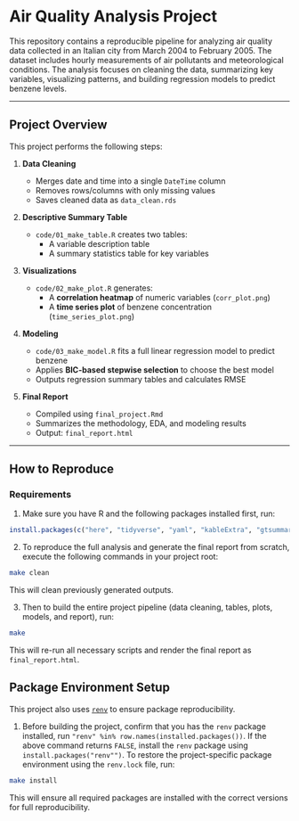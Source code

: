 
# Air Quality Analysis Project

This repository contains a reproducible pipeline for analyzing air quality data collected in an Italian city from March 2004 to February 2005. The dataset includes hourly measurements of air pollutants and meteorological conditions. The analysis focuses on cleaning the data, summarizing key variables, visualizing patterns, and building regression models to predict benzene levels.

---

## Project Overview

This project performs the following steps:

1. **Data Cleaning**  
   - Merges date and time into a single `DateTime` column  
   - Removes rows/columns with only missing values  
   - Saves cleaned data as `data_clean.rds`  

2. **Descriptive Summary Table**  
   - `code/01_make_table.R` creates two tables:  
     - A variable description table  
     - A summary statistics table for key variables  

3. **Visualizations**  
   - `code/02_make_plot.R` generates:  
     - A **correlation heatmap** of numeric variables (`corr_plot.png`)  
     - A **time series plot** of benzene concentration (`time_series_plot.png`)  

4. **Modeling**  
   - `code/03_make_model.R` fits a full linear regression model to predict benzene  
   - Applies **BIC-based stepwise selection** to choose the best model  
   - Outputs regression summary tables and calculates RMSE  

5. **Final Report**  
   - Compiled using `final_project.Rmd`  
   - Summarizes the methodology, EDA, and modeling results  
   - Output: `final_report.html`

---

##  How to Reproduce

###  Requirements
1. Make sure you have R and the following packages installed first, run:
```r
install.packages(c("here", "tidyverse", "yaml", "kableExtra", "gtsummary", "ggcorrplot", "gt", "broom.helpers", "cardx", "car", "parameters"))
```
2. To reproduce the full analysis and generate the final report from scratch, execute the following commands in your project root:
```bash
make clean
```
This will clean previously generated outputs.

3. Then to build the entire project pipeline (data cleaning, tables, plots, models, and report), run:
```bash
make 
```
This will re-run all necessary scripts and render the final report as `final_report.html`.


##  Package Environment Setup

This project also uses [`renv`](https://rstudio.github.io/renv/) to ensure package reproducibility.
1. Before building the project, confirm that you has the `renv` package installed, run `"renv" %in% row.names(installed.packages())`. If the above command returns `FALSE`, install the `renv` package using `install.packages("renv"")`.
To restore the project-specific package environment using the `renv.lock` file, run:
```bash
make install
```
This will ensure all required packages are installed with the correct versions for full reproducibility.